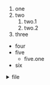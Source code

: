 1. one
2. two
   1. two.1
   2. two.2
3. three
* four
* five
  * five.one
* six


<details>
  <summary>file</summary>

1. file1
2. file 2
   1. file 2.0
   2. file 2.1
 
 *__this is drop down__*

</details>
